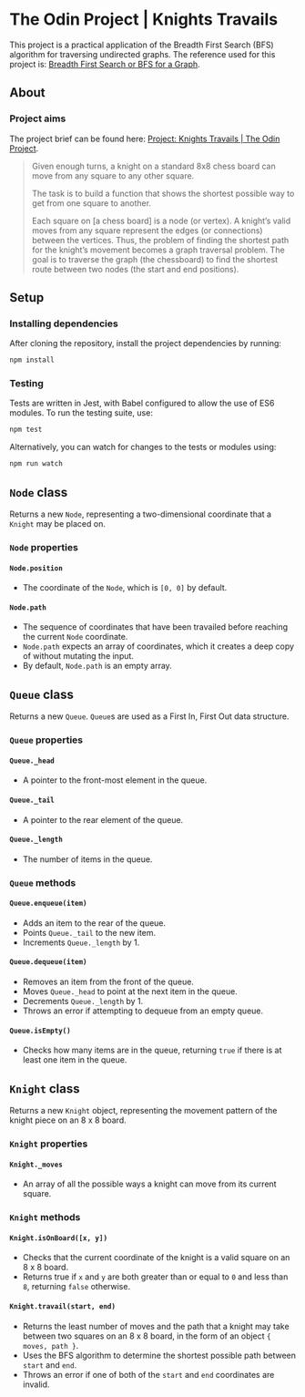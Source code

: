 # The Odin Project | Knights Travails

This project is a practical application of the Breadth First Search (BFS) algorithm for traversing undirected graphs. The reference used for this project is: [Breadth First Search or BFS for a Graph](https://www.geeksforgeeks.org/breadth-first-search-or-bfs-for-a-graph/).

## About

### Project aims

The project brief can be found here: [Project: Knights Travails | The Odin Project](https://www.theodinproject.com/lessons/javascript-knights-travails).

> Given enough turns, a knight on a standard 8x8 chess board can move from any square to any other square.
>
> The task is to build a function that shows the shortest possible way to get from one square to another.
>
> Each square on [a chess board] is a node (or vertex). A knight’s valid moves from any square represent the edges (or connections) between the vertices. Thus, the problem of finding the shortest path for the knight’s movement becomes a graph traversal problem. The goal is to traverse the graph (the chessboard) to find the shortest route between two nodes (the start and end positions).

## Setup

### Installing dependencies

After cloning the repository, install the project dependencies by running:

```Bash
npm install
```

### Testing

Tests are written in Jest, with Babel configured to allow the use of ES6 modules. To run the testing suite, use:

```Bash
npm test
```

Alternatively, you can watch for changes to the tests or modules using:

```Bash
npm run watch
```

## `Node` class

Returns a new `Node`, representing a two-dimensional coordinate that a `Knight` may be placed on.

### `Node` properties

#### `Node.position`

- The coordinate of the `Node`, which is `[0, 0]` by default.

#### `Node.path`

- The sequence of coordinates that have been travailed before reaching the current `Node` coordinate.
- `Node.path` expects an array of coordinates, which it creates a deep copy of without mutating the input.
- By default, `Node.path` is an empty array.

## `Queue` class

Returns a new `Queue`. `Queue`s are used as a First In, First Out data structure.

### `Queue` properties

#### `Queue._head`

- A pointer to the front-most element in the queue.

#### `Queue._tail`

- A pointer to the rear element of the queue.

#### `Queue._length`

- The number of items in the queue.

### `Queue` methods

#### `Queue.enqueue(item)`

- Adds an item to the rear of the queue.
- Points `Queue._tail` to the new item.
- Increments `Queue._length` by 1.

#### `Queue.dequeue(item)`

- Removes an item from the front of the queue.
- Moves `Queue._head` to point at the next item in the queue.
- Decrements `Queue._length` by 1.
- Throws an error if attempting to dequeue from an empty queue.

#### `Queue.isEmpty()`

- Checks how many items are in the queue, returning `true` if there is at least one item in the queue.

## `Knight` class

Returns a new `Knight` object, representing the movement pattern of the knight piece on an 8 x 8 board.

### `Knight` properties

#### `Knight._moves`

- An array of all the possible ways a knight can move from its current square.

### `Knight` methods

#### `Knight.isOnBoard([x, y])`

- Checks that the current coordinate of the knight is a valid square on an 8 x 8 board.
- Returns true if `x` and `y` are both greater than or equal to `0` and less than `8`, returning `false` otherwise.

#### `Knight.travail(start, end)`

- Returns the least number of moves and the path that a knight may take between two squares on an 8 x 8 board, in the form of an object `{ moves, path }`.
- Uses the BFS algorithm to determine the shortest possible path between `start` and `end`.
- Throws an error if one of both of the `start` and `end` coordinates are invalid.

